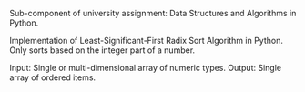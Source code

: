 Sub-component of university assignment: Data Structures and Algorithms in Python.

Implementation of Least-Significant-First Radix Sort Algorithm in Python.
Only sorts based on the integer part of a number.

Input: Single or multi-dimensional array of numeric types.
Output: Single array of ordered items.
